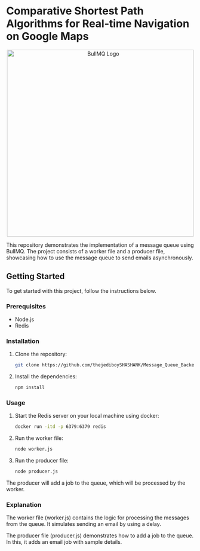 # Comparative Shortest Path Algorithms for Real-time Navigation on Google Maps

<p align="center">
  <img src="https://community.sw.siemens.com/servlet/rtaImage?eid=ka64O000000bqkN&feoid=00N4O000006Yxpf&refid=0EM4O00000113ss" width="500" alt="BullMQ Logo">
</p>

This repository demonstrates the implementation of a message queue using BullMQ. The project consists of a worker file and a producer file, showcasing how to use the message queue to send emails asynchronously.

## Getting Started

To get started with this project, follow the instructions below.

### Prerequisites

- Node.js
- Redis

### Installation

1. Clone the repository:

   ```sh
   git clone https://github.com/thejediboySHASHANK/Message_Queue_Backend.git

2. Install the dependencies:

   ```sh
   npm install

### Usage

1. Start the Redis server on your local machine using docker:

   ```sh
   docker run -itd -p 6379:6379 redis

2. Run the worker file: 
   
   ```sh
   node worker.js

2. Run the producer file: 
   
   ```sh
   node producer.js

The producer will add a job to the queue, which will be processed by the worker.


### Explanation

The worker file (worker.js) contains the logic for processing the messages from the queue. It simulates sending an email by using a delay.

The producer file (producer.js) demonstrates how to add a job to the queue. In this, it adds an email job with sample details.



